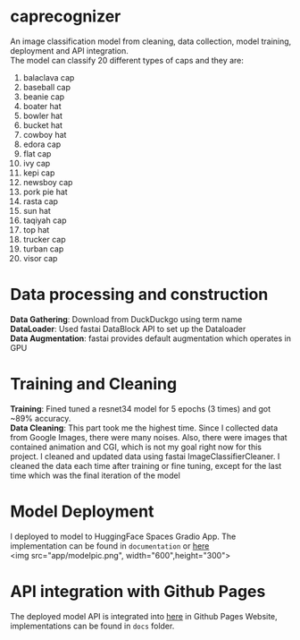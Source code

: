 # caprecognizer
An image classification model from cleaning, data collection, model training, deployment and API integration.<br/>
The model can classify 20 different types of caps and they are: <br/>
1. balaclava cap
2. baseball cap
3. beanie cap
4. boater hat
5. bowler hat
6. bucket hat
7. cowboy hat
8. edora cap
9. flat cap
10. ivy cap
11. kepi cap
12. newsboy cap
13. pork pie hat
14. rasta cap
15. sun hat
16. taqiyah cap
17. top hat
18. trucker cap
19. turban cap
20. visor cap


# Data processing and construction
**Data Gathering**: Download from DuckDuckgo using term name <br/>
**DataLoader**: Used fastai DataBlock API to set up the Dataloader <br/>
**Data Augmentation**: fastai provides default augmentation which operates in GPU <br/>
# Training and Cleaning
**Training**: Fined tuned a resnet34 model for 5 epochs (3 times) and got ~89% accuracy. <br/>
**Data Cleaning**: This part took me the highest time. Since I collected data from Google Images, there were many noises. Also, there were images that contained animation and CGI, which is not my goal right now for this project. I cleaned and updated data using fastai ImageClassifierCleaner. I cleaned the data each time after training or fine tuning, except for the last time which was the final iteration of the model<br/>

# Model Deployment
I deployed to model to HuggingFace Spaces Gradio App. The implementation can be found in `documentation` or [here](https://huggingface.co/spaces/Faiyaz10/Cap_recognizer)<br/>
<img src="app/modelpic.png", width="600",height="300">

# API integration with Github Pages
The deployed model API is integrated into [here](https://faiyaz-zaman.github.io/caprecognizer/) in Github Pages Website, implementations can be found in `docs` folder.